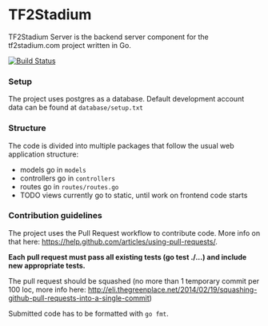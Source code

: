 # TF2Stadium
TF2Stadium Server is the backend server component for the tf2stadium.com project written in Go.

[![Build Status](https://drone.io/github.com/TF2Stadium/Helen/status.png)](https://drone.io/github.com/TF2Stadium/Helen/latest)

### Setup
The project uses postgres as a database. Default development account data can be found at `database/setup.txt`

### Structure
The code is divided into multiple packages that follow the usual web application structure:
* models go in `models`
* controllers go in `controllers`
* routes go in `routes/routes.go`
* TODO views currently go to static, until work on frontend code starts

### Contribution guidelines
The project uses the Pull Request workflow to contribute code. More info on that here: https://help.github.com/articles/using-pull-requests/.

**Each pull request must pass all existing tests (go test ./...) and include new appropriate tests.**

The pull request should be squashed (no more than 1 temporary commit per 100 loc, more info here: http://eli.thegreenplace.net/2014/02/19/squashing-github-pull-requests-into-a-single-commit)

Submitted code has to be formatted with `go fmt`.
